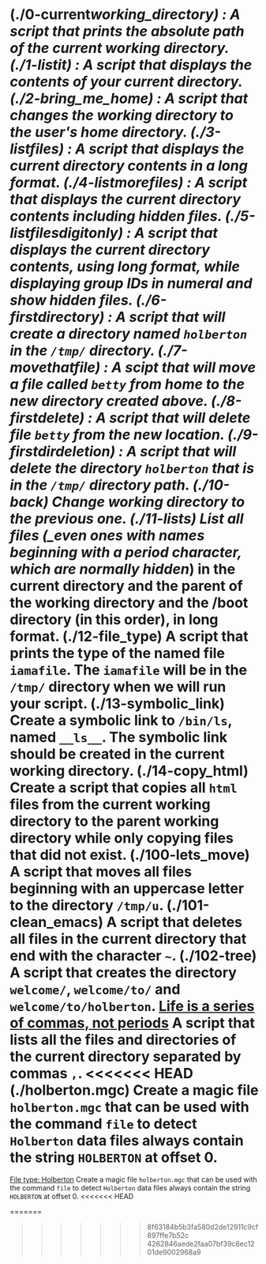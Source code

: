 (./0-current*working_directory) : A script that prints the absolute path of the current working directory.
(./1-listit) : A script that displays the contents of your current directory.
(./2-bring_me_home) : A script that changes the working directory to the user's home directory.
(./3-listfiles) : A script that displays the current directory contents in a long format.
(./4-listmorefiles) : A script that displays the current directory contents including hidden files.
(./5-listfilesdigitonly) : A script that displays the current directory contents, using long format, while displaying group IDs in numeral and show hidden files.
(./6-firstdirectory) : A script that will create a directory named `holberton` in the `/tmp/` directory.
(./7-movethatfile) : A scipt that will move a file called `betty` from home to the new directory created above.
(./8-firstdelete) : A script that will delete file `betty` from the new location.
(./9-firstdirdeletion) : A script that will delete the directory `holberton` that is in the `/tmp/` directory path.
(./10-back) Change working directory to the previous one.
(./11-lists) List all files (\_even ones with names beginning with a period character, which are normally hidden*) in the current directory and the parent of the working directory and the /boot directory (in this order), in long format.
(./12-file_type) A script that prints the type of the named file `iamafile`. The `iamafile` will be in the `/tmp/` directory when we will run your script.
(./13-symbolic_link) Create a symbolic link to `/bin/ls`, named `__ls__`. The symbolic link should be created in the current working directory.
(./14-copy_html) Create a script that copies all `html` files from the current working directory to the parent working directory while only copying files that did not exist.
(./100-lets_move) A script that moves all files beginning with an uppercase letter to the directory `/tmp/u`.
(./101-clean_emacs) A script that deletes all files in the current directory that end with the character `~`.
(./102-tree) A script that creates the directory `welcome/`, `welcome/to/` and `welcome/to/holberton`.
[Life is a series of commas, not periods](./103-commas) A script that lists all the files and directories of the current directory separated by commas `,`.
<<<<<<< HEAD
(./holberton.mgc) Create a magic file `holberton.mgc` that can be used with the command `file` to detect `Holberton` data files always contain the string `HOLBERTON` at offset 0.
=======
[File type: Holberton](./holberton.mgc) Create a magic file `holberton.mgc` that can be used with the command `file` to detect `Holberton` data files always contain the string `HOLBERTON` at offset 0.
<<<<<<< HEAD

=======
>>>>>>> 8f63184b5b3fa580d2de12911c9cf897ffe7b52c
>>>>>>> 4262846aede2faa07bf39c8ec1201de9002968a9
